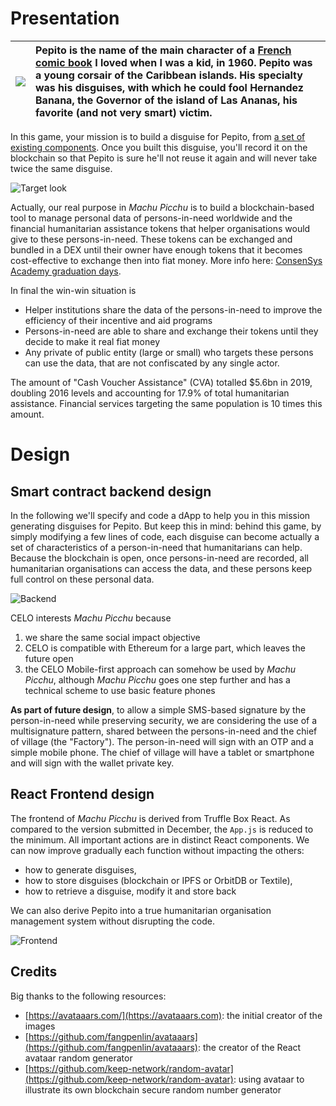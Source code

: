 
# Presentation
|![](https://upload.wikimedia.org/wikipedia/en/9/93/Pepito_Bottaro.jpg)|Pepito is the name of the main character of a [French comic book](https://en.wikipedia.org/wiki/Pepito_(comics)) I loved when I was a kid, in 1960. Pepito was a young corsair of the Caribbean islands. His specialty was his disguises, with which he could fool Hernandez Banana, the Governor of the island of Las Ananas, his favorite (and not very smart) victim. |
|-------|:---------|


In this game, your mission is to build a disguise for Pepito, from [a set of existing components](https://avataaars.com/). Once you built this disguise, you'll record it on the blockchain so that Pepito is sure he'll not reuse it again and will never take twice the same disguise.

![Target look](https://github.com/kvutien/Machu-Picchu/blob/main/20201128%20Avatars.jpeg)

Actually, our real purpose in _Machu Picchu_ is to build a blockchain-based tool to manage personal data of persons-in-need worldwide and the financial humanitarian assistance tokens that helper organisations would give to these persons-in-need. These tokens can be exchanged and bundled in a DEX until their owner have enough tokens that it becomes cost-effective to exchange then into fiat money. More info here: [ConsenSys Academy graduation days](https://youtu.be/9fWTD8gf-Us).

In final the win-win situation is
* Helper institutions share the data of the persons-in-need to improve the efficiency of their incentive and aid programs
* Persons-in-need are able to share and exchange their tokens until they decide to make it real fiat money
* Any private of public entity (large or small) who targets these persons can use the data, that are not confiscated by any single actor.

The amount of "Cash Voucher Assistance" (CVA) totalled $5.6bn in 2019, doubling 2016 levels and accounting for 17.9% of total humanitarian assistance. Financial services targeting the same population is 10 times this amount.

# Design
## Smart contract backend design
In the following we'll specify and code a dApp to help you in this mission generating disguises for Pepito. But keep this in mind: behind this game, by simply modifying a few lines of code, each disguise can become actually a set of characteristics of a person-in-need that humanitarians can help. Because the blockchain is open, once persons-in-need are recorded, all humanitarian organisations can access the data, and these persons keep full control on these personal data.

![Backend](https://github.com/kvutien/Machu-Picchu/blob/main/Pepito/Final%20Project%20Design.png)

CELO interests _Machu Picchu_  because
1. we share the same social impact objective
2. CELO is compatible with Ethereum for a large part, which leaves the future open
3. the CELO Mobile-first approach can somehow be used by _Machu Picchu_, although _Machu Picchu_ goes one step further and has a technical scheme to use basic feature phones

**As part of future design**, to allow a simple SMS-based signature by the person-in-need while preserving security, we are considering the use of a multisignature pattern, shared between the persons-in-need and the chief of village (the "Factory"). The person-in-need will sign with an OTP and a simple mobile phone. The chief of village will have a tablet or smartphone and will sign with the wallet private key.

## React Frontend design
The frontend of _Machu Picchu_ is derived from Truffle Box React. As compared to the version submitted in December, the `App.js` is reduced to the minimum. All important actions are in distinct React components. We can now improve gradually each function without impacting the others: 
* how to generate disguises,
*  how to store disguises (blockchain or IPFS or OrbitDB or Textile), 
*  how to retrieve a disguise, modify it and store back

We can also derive Pepito into a true humanitarian organisation management system without disrupting the code.

![Frontend](https://github.com/kvutien/Machu-Picchu/blob/main/Pepito/Final%20Project%20React.png)


## Credits
Big thanks to the following resources:

* [https://avataaars.com/](https://avataaars.com): the initial creator of the images
* [https://github.com/fangpenlin/avataaars](https://github.com/fangpenlin/avataaars): the creator of the React avataar random generator
* [https://github.com/keep-network/random-avatar](https://github.com/keep-network/random-avatar): using avataar to illustrate its own blockchain secure random number generator 

